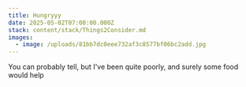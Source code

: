 ```yaml
---
title: Hungryyy
date: 2025-05-02T07:00:00.000Z
stack: content/stack/Things2Consider.md
images:
  - image: /uploads/81bb7dc0eee732af3c8577bf06bc2add.jpg
---
```


You can probably tell, but I've been quite poorly, and surely some food would help
